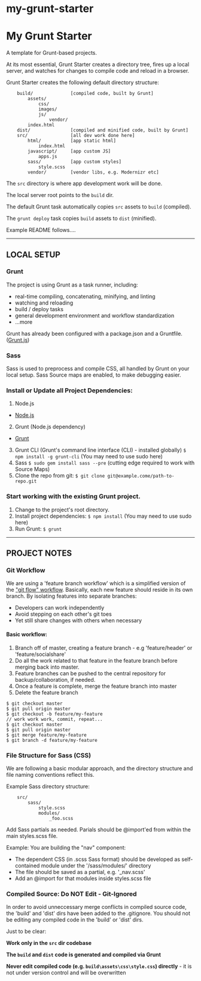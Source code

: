 my-grunt-starter
================

# My Grunt Starter
A template for Grunt-based projects.

At its most essential, Grunt Starter creates a directory tree, fires up a local server, and watches for changes to compile code and reload in a browser.

Grunt Starter creates the following default directory structure:

````
	build/				[compiled code, built by Grunt]
		assets/
			css/
			images/
			js/
				vendor/
		index.html
	dist/				[compiled and minified code, built by Grunt]
	src/				[all dev work done here]
		html/			[app static html]
			index.html
		javascript/		[app custom JS]
			apps.js
		sass/			[app custom styles]
			style.scss
		vendor/			[vendor libs, e.g. Modernizr etc]
````

The `src` directory is where app development work will be done.

The local server root points to the `build` dir.

The default Grunt task automatically copies `src` assets to `build` (compiled).

The `grunt deploy` task copies `build` assets to `dist` (minified).

Example README follows....


----
## LOCAL SETUP

### Grunt
The project is using Grunt as a task runner, including:
  * real-time compiling, concatenating, minifying, and linting
  * watching and reloading
  * build / deploy tasks
  * general development environment and workflow standardization
  * ...more

Grunt has already been configured with a package.json and a Gruntfile. ([Grunt.js](http://gruntjs.com/getting-started))

### Sass
Sass is used to preprocess and compile CSS, all handled by Grunt on your local setup. Sass Source maps are enabled, to make debugging easier.


### Install or Update all Project Dependencies:

1. Node.js 
  * [Node.js](http://nodejs.org/)
2. Grunt (Node.js dependency)
  * [Grunt](http://gruntjs.com/)
3. Grunt CLI (Grunt's command line interface (CLI) - installed globally)
  `$ npm install -g grunt-cli` (You may need to use sudo here)
4. Sass
  `$ sudo gem install sass --pre` (cutting edge required to work with Source Maps)
5. Clone the repo from git:
  `$ git clone git@example.come/path-to-repo.git`



### Start working with the existing Grunt project.
1. Change to the project's root directory.
2. Install project dependencies:
`$ npm install` (You may need to use sudo here)
3. Run Grunt:
`$ grunt`

----
## PROJECT NOTES


### Git Workflow
We are using a 'feature branch workflow' which is a simplified version of the ["git flow" workflow](https://www.google.com/search?q=git+flow).
Basically, each new feature should reside in its own branch. By isolating features into separate branches:
  * Developers can work independently
  * Avoid stepping on each other's git toes
  * Yet still share changes with others when necessary


#### Basic workflow:
1. Branch off of master, creating a feature branch - e.g 'feature/header' or 'feature/socialshare'
2. Do all the work related to that feature in the feature branch before merging back into master.
3. Feature branches can be pushed to the central repository for backup/collaboration, if needed.
4. Once a feature is complete, merge the feature branch into master
5. Delete the feature branch

````
$ git checkout master 
$ git pull origin master 
$ git checkout -b feature/my-feature 
// work work work, commit, repeat... 
$ git checkout master
$ git pull origin master
$ git merge feature/my-feature 
$ git branch -d feature/my-feature
````


### File Structure for Sass (CSS)
We are following a basic modular approach, and the directory structure and file naming conventions reflect this.

Example Sass directory structure:

````
	src/
		sass/
			style.scss
			modules/
				_foo.scss
````

Add Sass partials as needed. Parials should be @import'ed from within the main styles.scss file.

Example: You are building the "nav" component:
  * The dependent CSS (in .scss Sass format) should be developed as self-contained module under the '/sass/modules/' directory
  * The file should be saved as a partial, e.g. '_nav.scss'
  * Add an @import for that modules inside styles.scss file


### Compiled Source: Do NOT Edit - Git-Ignored
In order to avoid unneccessary merge conflicts in compiled source code, the 'build' and 'dist' dirs have been added to the .gitignore. You should not be editing any compiled code in the 'build' or 'dist' dirs.

Just to be clear:

**Work only in the `src` dir codebase**

**The `build` and `dist` code is generated and compiled via Grunt**

**Never edit compiled code (e.g. `build\assets\css\style.css`) directly** - it is not under version control and will be overwritten

